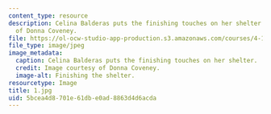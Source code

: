 ```yaml
---
content_type: resource
description: Celina Balderas puts the finishing touches on her shelter. Image courtesy
  of Donna Coveney.
file: https://ol-ocw-studio-app-production.s3.amazonaws.com/courses/4-125a-architecture-studio-building-in-landscapes-fall-2005/5bcea4d8701e61dbe0ad8863d4d6acda_1.jpg
file_type: image/jpeg
image_metadata:
  caption: Celina Balderas puts the finishing touches on her shelter.
  credit: Image courtesy of Donna Coveney.
  image-alt: Finishing the shelter.
resourcetype: Image
title: 1.jpg
uid: 5bcea4d8-701e-61db-e0ad-8863d4d6acda
---
```


